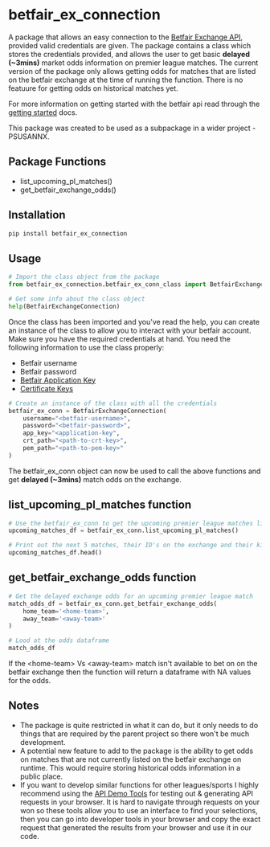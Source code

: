 # betfair_ex_connection

A package that allows an easy connection to the [Betfair Exchange API](https://www.betfair.com/exchange/plus/), provided valid credentials are given. The package contains a class which stores the credentials provided, and allows the user to get basic **delayed (~3mins)** market odds information on premier league matches. The current version of the package only allows getting odds for matches that are listed on the betfair exchange at the time of running the function. There is no featuure for getting odds on historical matches yet.

For more information on getting started with the betfair api read through the [getting started](https://docs.developer.betfair.com/display/1smk3cen4v3lu3yomq5qye0ni/Getting+Started) docs.

This package was created to be used as a subpackage in a wider project - PSUSANNX.

## Package Functions

- list_upcoming_pl_matches()
- get_betfair_exchange_odds()

## Installation

```python
pip install betfair_ex_connection
```

## Usage

```python
# Import the class object from the package
from betfair_ex_connection.betfair_ex_conn_class import BetfairExchangeConnection

# Get some info about the class object
help(BetfairExchangeConnection) 
```

Once the class has been imported and you've read the help, you can create an instance of the class to allow you to interact with your betfair account. Make sure you have the required credentials at hand. You need the following information to use the class properly:

- Betfair username
- Betfair password
- [Betfair Application Key](https://docs.developer.betfair.com/display/1smk3cen4v3lu3yomq5qye0ni/Application+Keys)
- [Certificate Keys](https://docs.developer.betfair.com/display/1smk3cen4v3lu3yomq5qye0ni/Certificate+Generation+With+XCA)

```python
# Create an instance of the class with all the credentials
betfair_ex_conn = BetfairExchangeConnection(
    username="<betfair-username>",
    password="<betfair-password>",
    app_key="<application-key",
    crt_path="<path-to-crt-key>",
    pem_path="<path-to-pem-key>"
)
```

The betfair_ex_conn object can now be used to call the above functions and get **delayed (~3mins)** match odds on the exchange.

## list_upcoming_pl_matches function

```python
# Use the betfair_ex_conn to get the upcoming premier league matches listed on the betfair exchange
upcoming_matches_df = betfair_ex_conn.list_upcoming_pl_matches()

# Print out the next 5 matches, their ID's on the exchange and their kickoff times
upcoming_matches_df.head()
```

## get_betfair_exchange_odds function

```python
# Get the delayed exchange odds for an upcoming premier league match
match_odds_df = betfair_ex_conn.get_betfair_exchange_odds(
    home_team='<home-team>', 
    away_team='<away-team>'
)

# Lood at the odds dataframe
match_odds_df
```

If the \<home-team> Vs \<away-team> match isn't available to bet on on the betfair exchange then the function will return a dataframe with NA values for the odds.

## Notes

- The package is quite restricted in what it can do, but it only needs to do things that are required by the parent project so there won't be much development.
- A potential new feature to add to the package is the ability to get odds on matches that are not currently listed on the betfair exchange on runtime. This would require storing historical odds information in a public place.
- If you want to develop similar functions for other leagues/sports I highly recommend using the [API Demo Tools](https://docs.developer.betfair.com/display/1smk3cen4v3lu3yomq5qye0ni/API+Demo+Tools) for testing out & generating API requests in your browser. It is hard to navigate through requests on your won so these tools allow you to use an interface to find your selections, then you can go into developer tools in your browser and copy the exact request that generated the results from your browser and use it in our code.
